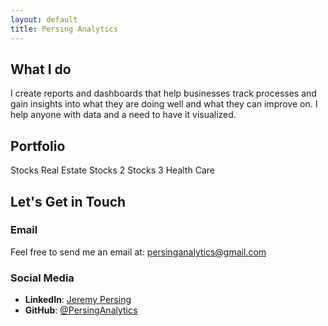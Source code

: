 ```yaml
---
layout: default
title: Persing Analytics
---
```


## What I do

I create reports and dashboards that help businesses track processes and gain insights into what they are doing well and what they can improve on. I help anyone with data and a need to have it visualized.

## Portfolio

Stocks
Real Estate
Stocks 2
Stocks 3
Health Care

## Let's Get in Touch

### Email

Feel free to send me an email at: [persinganalytics@gmail.com](mailto:persinganalytics@gmail.com)

### Social Media

- **LinkedIn**: [Jeremy Persing](https://www.linkedin.com/in/jeremy-persing/)
- **GitHub**: [@PersingAnalytics]([https://github.com/yourusername](https://github.com/PersingAnalytics))
